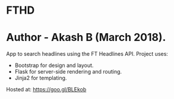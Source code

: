 # FTHD
# Author - Akash B (March 2018).

App to search headlines using the FT Headlines API.
Project uses:
- Bootstrap for design and layout.
- Flask for server-side rendering and routing.
- Jinja2 for templating.

Hosted at: https://goo.gl/BLEkob
